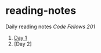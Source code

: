 # reading-notes
Daily reading notes 
_Code Fellows 201_ 
1. [Day 1](https://github.com/sunny-lee3/reading-notes.wiki.git)
1. [Day 2]
